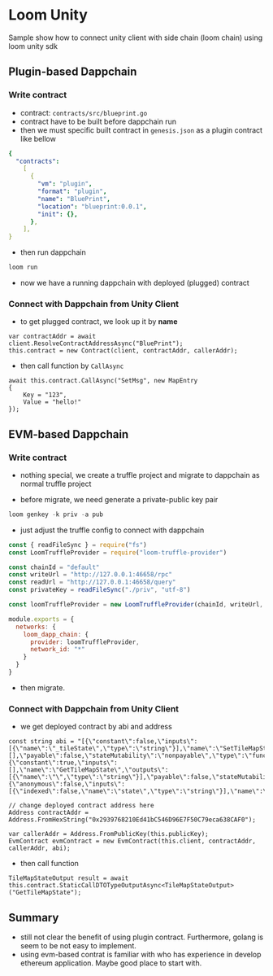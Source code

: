 # Loom Unity

Sample show how to connect unity client with side chain (loom chain) using loom unity sdk

## Plugin-based Dappchain

### Write contract

- contract: `contracts/src/blueprint.go`
- contract have to be built before dappchain run
- then we must specific built contract in `genesis.json` as a plugin contract like bellow

```yaml
{
  "contracts":
    [
      {
        "vm": "plugin",
        "format": "plugin",
        "name": "BluePrint",
        "location": "blueprint:0.0.1",
        "init": {},
      },
    ],
}
```

- then run dappchain

```js
loom run
```

- now we have a running dappchain with deployed (plugged) contract

### Connect with Dappchain from Unity Client

- to get plugged contract, we look up it by **name**

```Csharp
var contractAddr = await client.ResolveContractAddressAsync("BluePrint");
this.contract = new Contract(client, contractAddr, callerAddr);
```

- then call function by `CallAsync`

```Csharp
await this.contract.CallAsync("SetMsg", new MapEntry
{
    Key = "123",
    Value = "hello!"
});
```

## EVM-based Dappchain

### Write contract

- nothing special, we create a truffle project and migrate to dappchain as normal truffle project

- before migrate, we need generate a private-public key pair

```js
loom genkey -k priv -a pub
```

- just adjust the truffle config to connect with dappchain

```js
const { readFileSync } = require("fs")
const LoomTruffleProvider = require("loom-truffle-provider")

const chainId = "default"
const writeUrl = "http://127.0.0.1:46658/rpc"
const readUrl = "http://127.0.0.1:46658/query"
const privateKey = readFileSync("./priv", "utf-8")

const loomTruffleProvider = new LoomTruffleProvider(chainId, writeUrl, readUrl, privateKey)

module.exports = {
  networks: {
    loom_dapp_chain: {
      provider: loomTruffleProvider,
      network_id: "*"
    }
  }
}
```

- then migrate.

### Connect with Dappchain from Unity Client

- we get deployed contract by abi and address

```Csharp
const string abi = "[{\"constant\":false,\"inputs\":[{\"name\":\"_tileState\",\"type\":\"string\"}],\"name\":\"SetTileMapState\",\"outputs\":[],\"payable\":false,\"stateMutability\":\"nonpayable\",\"type\":\"function\"},{\"constant\":true,\"inputs\":[],\"name\":\"GetTileMapState\",\"outputs\":[{\"name\":\"\",\"type\":\"string\"}],\"payable\":false,\"stateMutability\":\"view\",\"type\":\"function\"},{\"anonymous\":false,\"inputs\":[{\"indexed\":false,\"name\":\"state\",\"type\":\"string\"}],\"name\":\"OnTileMapStateUpdate\",\"type\":\"event\"}]\r\n";

// change deployed contract address here
Address contractAddr = Address.FromHexString("0x2939768210Ed41bC546D96E7F50C79eca638CAF0");

var callerAddr = Address.FromPublicKey(this.publicKey);
EvmContract evmContract = new EvmContract(this.client, contractAddr, callerAddr, abi);
```

- then call function

```Csharp
TileMapStateOutput result = await this.contract.StaticCallDTOTypeOutputAsync<TileMapStateOutput>("GetTileMapState");
```

## Summary

- still not clear the benefit of using plugin contract. Furthermore, golang is seem to be not easy to implement.
- using evm-based contrat is familiar with who has experience in develop ethereum application. Maybe good place to start with.
